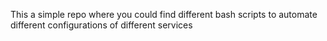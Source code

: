 This a simple repo where you could find different bash scripts to automate different configurations of different services 
